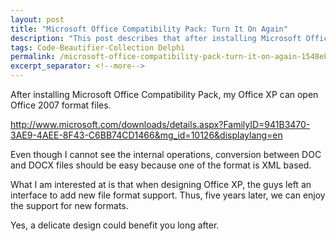 ```yaml
---
layout: post
title: "Microsoft Office Compatibility Pack: Turn It On Again"
description: "This post describes that after installing Microsoft Office Compatibility Pack, my Office XP can open Office 2007 format files."
tags: Code-Beautifier-Collection Delphi
permalink: /microsoft-office-compatibility-pack-turn-it-on-again-1548e87d6dd2
excerpt_separator: <!--more-->
---
```


After installing Microsoft Office Compatibility Pack, my Office XP can open Office 2007 format files.

http://www.microsoft.com/downloads/details.aspx?FamilyID=941B3470-3AE9-4AEE-8F43-C6BB74CD1466&mg_id=10126&displaylang=en

Even though I cannot see the internal operations, conversion between DOC and DOCX files should be easy because one of the format is XML based.

What I am interested at is that when designing Office XP, the guys left an interface to add new file format support. Thus, five years later, we can enjoy the support for new formats.

Yes, a delicate design could benefit you long after.
<!--more-->